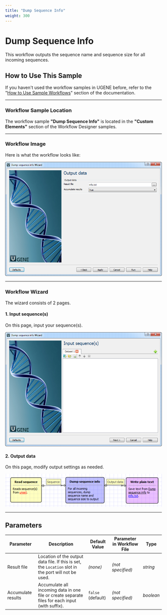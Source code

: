 ```yaml
---
title: "Dump Sequence Info"
weight: 300
---
```


# Dump Sequence Info

This workflow outputs the sequence name and sequence size for all incoming sequences.

## How to Use This Sample

If you haven't used the workflow samples in UGENE before, refer to the "[How to Use Sample Workflows](../../introduction/how-to-use-sample-workflows)" section of the documentation.

---

### Workflow Sample Location

The workflow sample **"Dump Sequence Info"** is located in the **"Custom Elements"** section of the Workflow Designer samples.

---

### Workflow Image

Here is what the workflow looks like:

![Workflow image](/images/65930268/65930269.png)

---

### Workflow Wizard

The wizard consists of 2 pages.

#### 1. Input sequence(s)

On this page, input your sequence(s).

![Input sequences](/images/65930268/65930270.png)

#### 2. Output data

On this page, modify output settings as needed.

![Output data](/images/65930268/65930271.png)

---

## Parameters

| **Parameter**      | **Description**                                                                                 | **Default Value** | **Parameter in Workflow File** | **Type**  |
|--------------------|-------------------------------------------------------------------------------------------------|-------------------|--------------------------------|-----------|
| Result file        | Location of the output data file. If this is set, the `Location` slot in the port will not be used. | *(none)*          | *(not specified)*              | _string_  |
| Accumulate results | Accumulate all incoming data in one file or create separate files for each input (with suffix). | `false` (default) | *(not specified)*              | _boolean_ |

